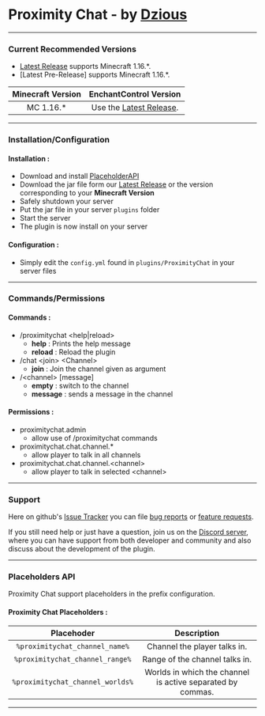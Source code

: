 # Proximity Chat - by [Dzious]
___

### Current Recommended Versions
* [Latest Release] supports Minecraft 1.16.*.
* [Latest Pre-Release] supports Minecraft 1.16.*.

| Minecraft Version | EnchantControl Version |
|:----:|:----:|
| MC 1.16.* | Use the [Latest Release]. |

___

### Installation/Configuration

#### **Installation :**
- Download and install [PlaceholderAPI]
- Download the jar file form our [Latest Release] or the version corresponding to your **Minecraft Version**
- Safely shutdown your server
- Put the jar file in your server `plugins` folder
- Start the server
- The plugin is now install on your server

#### **Configuration :**
 - Simply edit the `config.yml` found in `plugins/ProximityChat` in your server files

___

### Commands/Permissions

#### **Commands :**
- /proximitychat \<help\|reload\>
    - **help** : Prints the help message
    - **reload** : Reload the plugin
- /chat \<join\> \<Channel\>
    - **join** : Join the channel given as argument
- /\<channel\> [message]
    - **empty** : switch to the channel
    - **message** : sends a message in the channel

#### **Permissions :**
- proximitychat.admin
    - allow use of /proximitychat commands
- proximitychat.chat.channel.*
    - allow player to talk in all channels
- proximitychat.chat.channel.\<channel\>
    - allow player to talk in selected \<channel\>

___

### Support

Here on github's [Issue Tracker] you can file [bug reports] or [feature requests].

If you still need help or just have a question, join us on the [Discord server], where you can have support from both developer and community and also discuss about the  development of the plugin.

___

### Placeholders API

Proximity Chat support placeholders in the prefix configuration.


#### **Proximity Chat Placeholders :**

| Placehoder | Description |
|:----:|:----:|
| `%proximitychat_channel_name%` | Channel the player talks in. |
| `%proximitychat_channel_range%` | Range of the channel talks in. |
| `%proximitychat_channel_worlds%` | Worlds in which the channel is active separated by commas. |

___

[Dzious]: https://github.com/Dzious

[Latest Release]: https://github.com/Dzious/ProximityChat/releases/tag/v1.0.0 
<!-- [Latest Pre-Release] -->

[Issue Tracker]: https://github.com/Dzious/ProximityChat/issues
[bug reports]: https://github.com/Dzious/ProximityChat/issues/new?assignees=&labels=bug&proximitychat=bug_report.md&title=
[feature requests]: https://github.com/Dzious/ProximityChat/issues/new?assignees=&labels=enhancement&proximitychat=feature_request.md&title=
<!-- [general questions] -->
[Discord server]: https://discord.gg/MNAeetQV4C

[PlaceholderAPI]: https://www.spigotmc.org/resources/placeholderapi.6245/